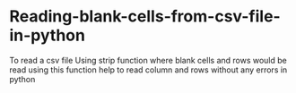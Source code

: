 # Reading-blank-cells-from-csv-file-in-python
To read a csv file Using strip function where blank cells and rows would be read using this function help to read column and rows without any errors in python 
